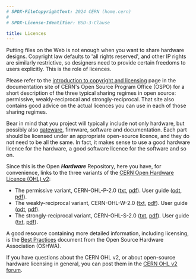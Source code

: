```yaml
---
# SPDX-FileCopyrightText: 2024 CERN (home.cern)
#
# SPDX-License-Identifier: BSD-3-Clause

title: Licences
---
```


Putting files on the Web is not enough when you want to share hardware designs.
Copyright law defaults to 'all rights reserved', and other IP rights are
similarly restrictive, so designers need to provide certain freedoms to users
explicitly. This is the role of licences. 

Please refer to the [introduction to copyright and
licensing](https://ospo.docs.cern.ch/key-concepts/copyright-and-licensing/) page
in the documentation site of CERN's Open Source Program Office (OSPO) for a
short description of the three typical sharing regimes in open source:
permissive, weakly-reciprocal and strongly-reciprocal. That site also contains
good advice on the actual licences you can use in each of those sharing regimes.

Bear in mind that you project will typically include not only hardware, but
possibly also
[gateware](https://www.oshwa.org/best-practices-for-sharing-fpga-designs-2/),
firmware, software and documentation. Each part should be licensed under an
appropriate open-source licence, and they do not need to be all the same. In
fact, it makes sense to use a good hardware licence for the hardware, a good
software licence for the software and so on.

Since this is the Open ***Hardware*** Repository, here you have, for
convenience, links to the three variants of the [CERN Open Hardware Licence
(OHL) v2](https://ohwr.org/project/cernohl/wikis/Documents/CERN-OHL-version-2):

* The permissive variant, CERN-OHL-P-2.0
  ([txt](https://ohwr.org/cern_ohl_p_v2.txt),
  [pdf](https://ohwr.org/cern_ohl_p_v2.pdf)). User guide
  ([odt](uploads/f123aac388675e12b308de0ade1a0278/cern_ohl_p_v2_howto.odt),
  [pdf](uploads/8a6b5d01f71c207c49493e4d114d61e6/cern_ohl_p_v2_howto.pdf)).
* The weakly-reciprocal variant, CERN-OHL-W-2.0
  ([txt](https://ohwr.org/cern_ohl_w_v2.txt),
  [pdf](https://ohwr.org/cern_ohl_w_v2.pdf)). User guide
  ([odt](uploads/eb5fac4e02180da7a4d15f99ab48ab7c/cern_ohl_w_v2_howto.odt),
  [pdf](uploads/c2e5e9d297949b5c2d324a6cbf6adda0/cern_ohl_w_v2_howto.pdf)).
* The strongly-reciprocal variant, CERN-OHL-S-2.0
  ([txt](https://ohwr.org/cern_ohl_s_v2.txt),
  [pdf](https://ohwr.org/cern_ohl_s_v2.pdf)). User guide
  ([txt](uploads/b88fd806c337866bff655f2506f23d37/cern_ohl_s_v2_user_guide.txt),
  [pdf](uploads/cf37727497ca2b5295a7ab83a40fcf5a/cern_ohl_s_v2_user_guide.pdf)).

A good resource containing more detailed information, including licensing, is
the [Best Practices](https://www.oshwa.org/sharing-best-practices/) document
from the Open Source Hardware Association (OSHWA).

If you have questions about the CERN OHL v2, or about open-source hardware
licensing in general, you can post them in the [CERN OHL v2
forum](https://forums.ohwr.org/c/cernohl).
